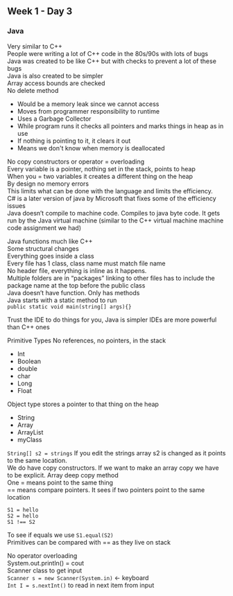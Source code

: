 ## Week 1 - Day 3
### Java
Very similar to C++  
People were writing a lot of C++ code in the 80s/90s with lots of bugs  
Java was created to be like C++ but with checks to prevent a lot of these bugs  
Java is also created to be simpler  
Array access bounds are checked  
No delete method

* Would be a memory leak since we cannot access
* Moves from programmer responsibility to runtime
* Uses a Garbage Collector
* While program runs it checks all pointers and marks things in heap as in use
* If nothing is pointing to it, it clears it out
* Means we don't know when memory is deallocated

No copy constructors or operator = overloading  
Every variable is a pointer, nothing set in the stack, points to heap  
When you = two variables it creates a different thing on the heap  
By design no memory errors  
This limits what can be done with the language and limits the efficiency.  
C# is a later version of java by Microsoft that fixes some of the efficiency issues  
Java doesn’t compile to machine code. Compiles to java byte code. It gets run by the Java virtual machine (similar to the C++ virtual machine machine code assignment we had)

Java functions much like C++  
Some structural changes  
Everything goes inside a class  
Every file has 1 class, class name must match file name  
No header file, everything is inline as it happens.  
Multiple folders are in “packages” linking to other files has to include the package name at the top before the public class  
Java doesn’t have function. Only has methods  
Java starts with a static method to run  
```public static void main(string[] args){}```  

Trust the IDE to do things for you, Java is simpler IDEs are more powerful than C++ ones

Primitive Types No references, no pointers, in the stack

* Int
* Boolean
* double
* char
* Long
* Float

Object type stores a pointer to that thing on the heap

* String
* Array
* ArrayList
* myClass

```String[] s2 = strings``` If you edit the strings array s2 is changed as it points to the same location.   
We do have copy constructors. If we want to make an array copy we have to be explicit. Array deep copy method  
One = means point to the same thing  
== means compare pointers. It sees if two pointers point to the same location  

```
S1 = hello
S2 = hello
S1 !== S2
```
To see if equals we use ```S1.equal(S2)```  
Primitives can be compared with == as they live on stack

No operator overloading   
System.out.println() = cout  
Scanner class to get input  
```Scanner s = new Scanner(System.in)``` <- keyboard  
```Int I = s.nextInt()``` to read in next item from input
